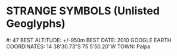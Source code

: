 # STRANGE SYMBOLS (Unlisted Geoglyphs)

#: 47
BEST ALTITUDE: +/-950m
BEST DATE: 2010
GOOGLE EARTH COORDINATES: 14 38’30.73″S 75 5’50.20″W
TOWN: Palpa